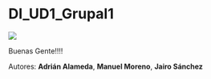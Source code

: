 # DI_UD1_Grupal1

<img src="https://media.giphy.com/media/MGdfeiKtEiEPS/giphy.gif"/>

Buenas Gente!!!!


Autores: 
**Adrián Alameda**,
**Manuel Moreno**,
**Jairo Sánchez** 
